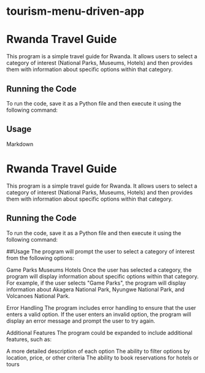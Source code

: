 # tourism-menu-driven-app
# Rwanda Travel Guide

This program is a simple travel guide for Rwanda. It allows users to select a category of interest (National Parks, Museums, Hotels) and then provides them with information about specific options within that category.

## Running the Code
To run the code, save it as a Python file and then execute it using the following command:

## Usage

Markdown
# Rwanda Travel Guide

This program is a simple travel guide for Rwanda. It allows users to select a category of interest (National Parks, Museums, Hotels) and then provides them with information about specific options within that category.

## Running the Code
To run the code, save it as a Python file and then execute it using the following command:


##Usage
The program will prompt the user to select a category of interest from the following options:

Game Parks
Museums
Hotels
Once the user has selected a category, the program will display information about specific options within that category. For example, if the user selects "Game Parks", the program will display information about Akagera National Park, Nyungwe National Park, and Volcanoes National Park.

Error Handling
The program includes error handling to ensure that the user enters a valid option. If the user enters an invalid option, the program will display an error message and prompt the user to try again.

Additional Features
The program could be expanded to include additional features, such as:

A more detailed description of each option
The ability to filter options by location, price, or other criteria
The ability to book reservations for hotels or tours
